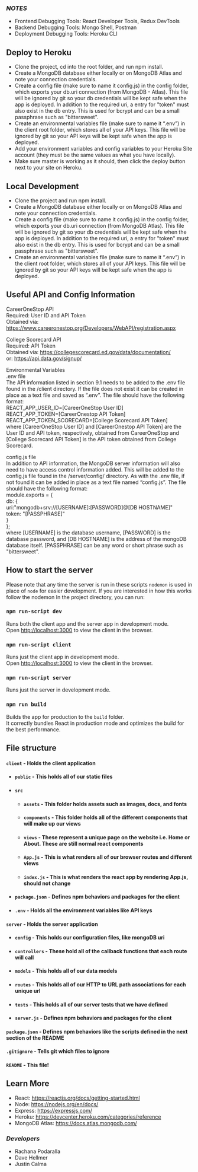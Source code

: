 ### _**NOTES**_ 

- Frontend Debugging Tools: React Developer Tools, Redux DevTools
- Backend Debugging Tools: Mongo Shell, Postman
- Deployment Debugging Tools: Heroku CLI

## Deploy to Heroku
- Clone the project, cd into the root folder, and run npm install. 
- Create a MongoDB database either locally or on MongoDB Atlas and note your connection credentials. 
- Create a config file (make sure to name it config.js) in the config folder, which exports your db.uri  connection (from MongoDB - Atlas). This file will be ignored by git so your db credentials will be kept safe when the app is deployed. In addition to the required uri, a entry for "token" must also exist in the db entry. This is used for bcrypt and can be a small passphrase such as "bittersweet".
- Create an environmental variables file (make sure to name it “.env”) in the client root folder, which stores all of your API keys. This file will be ignored by git so your API keys will be kept safe when the app is deployed. 
- Add your environment variables and config variables to your Heroku Site account (they must be the same values as what you have locally). 
- Make sure master is working as it should, then click the deploy button next to your site on Heroku. 

## Local Development
- Clone the project and run npm install. 
- Create a MongoDB database either locally or on MongoDB Atlas and note your connection credentials. 
- Create a config file (make sure to name it config.js) in the config folder, which exports your db.uri  connection (from MongoDB Atlas). This file will be ignored by git so your db credentials will be kept safe when the app is deployed. In addition to the required uri, a entry for "token" must also exist in the db entry. This is used for bcrypt and can be a small passphrase such as "bittersweet".
- Create an environmental variables file (make sure to name it “.env”) in the client root folder, which stores all of your API keys. This file will be ignored by git so your API keys will be kept safe when the app is deployed. 

## Useful API and Config Information

CareerOneStop API<br>
Required: User ID and API Token<br>
Obtained via: https://www.careeronestop.org/Developers/WebAPI/registration.aspx<br>

College Scorecard API<br>
Required: API Token<br>
Obtained via:	https://collegescorecard.ed.gov/data/documentation/<br>
  or:	https://api.data.gov/signup/<br>

Environmental Variables<br>
.env file<br>
The API information listed in section 9.1 needs to be added to the .env file found in the <ProjectRoot>/client directory. If the file does not exist it can be created in place as a text file and saved as “.env”. The file should have the following format:<br>
REACT_APP_USER_ID=[CareerOneStop User ID]<br>
REACT_APP_TOKEN=[CareerOnestop API Token]<br>
REACT_APP_TOKEN_SCORECARD=[College Scorecard API Token]<br>
where [CareerOneStop User ID] and [CareerOnestop API Token] are the User ID and API token, respectively, obtained from CareerOneStop and [College Scorecard API Token] is the API token obtained from College Scorecard.<br>

config.js file<br>
In addition to API information, the MongoDB server information will also need to have access control information added. This will be added to the config.js file found in the <ProjectRoot>/server/config/ directory. As with the .env file, if not found it can be added in place as a text file named “config.js”. The file should have the following format:<br>
module.exports = {<br>
db: {<br>
uri:"mongodb+srv://[USERNAME]:[PASSWORD]@[DB HOSTNAME]"<br>
token: "[PASSPHRASE]"<br>
    }<br>
  };<br>
where [USERNAME] is the database username, [PASSWORD] is the database password, and [DB HOSTNAME] is the address of the mongoDB database itself. [PASSPHRASE] can be any word or short phrase such as "bittersweet".<br>


## How to start the server

Please note that any time the server is run in these scripts `nodemon` is used in place of `node` for easier development. If you are interested in how this works follow the nodemon In the project directory, you can run:

### `npm run-script dev`

Runs both the client app and the server app in development mode.<br>
Open [http://localhost:3000](http://localhost:3000) to view the client in the browser.

### `npm run-script client`

Runs just the client app in development mode.<br>
Open [http://localhost:3000](http://localhost:3000) to view the client in the browser.

### `npm run-script server`

Runs just the server in development mode.<br>

### `npm run build`

Builds the app for production to the `build` folder.<br>
It correctly bundles React in production mode and optimizes the build for the best performance.

## File structure

#### `client` - Holds the client application

- #### `public` - This holds all of our static files
- #### `src`
  - #### `assets` - This folder holds assets such as images, docs, and fonts
  - #### `components` - This folder holds all of the different components that will make up our views
  - #### `views` - These represent a unique page on the website i.e. Home or About. These are still normal react components
  - #### `App.js` - This is what renders all of our browser routes and different views
  - #### `index.js` - This is what renders the react app by rendering App.js, should not change
- #### `package.json` - Defines npm behaviors and packages for the client
- #### `.env` - Holds all the environment variables like API keys

#### `server` - Holds the server application

- #### `config` - This holds our configuration files, like mongoDB uri
- #### `controllers` - These hold all of the callback functions that each route will call
- #### `models` - This holds all of our data models
- #### `routes` - This holds all of our HTTP to URL path associations for each unique url
- #### `tests` - This holds all of our server tests that we have defined
- #### `server.js` - Defines npm behaviors and packages for the client

#### `package.json` - Defines npm behaviors like the scripts defined in the next section of the README

#### `.gitignore` - Tells git which files to ignore

#### `README` - This file!

## Learn More

- React: https://reactjs.org/docs/getting-started.html
- Node: https://nodejs.org/en/docs/
- Express: https://expressjs.com/
- Heroku: https://devcenter.heroku.com/categories/reference
- MongoDB Atlas: https://docs.atlas.mongodb.com/

### _**Developers**_ 

- Rachana Podaralla
- Dave Hellmer
- Justin Calma
